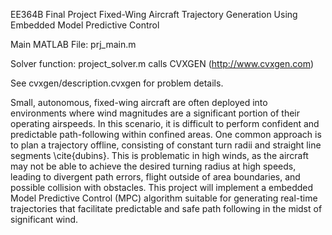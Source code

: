 EE364B Final Project
Fixed-Wing Aircraft Trajectory Generation Using Embedded Model Predictive Control

Main MATLAB File: prj_main.m

Solver function: project_solver.m calls CVXGEN (http://www.cvxgen.com)

See cvxgen/description.cvxgen for problem details.

Small, autonomous, fixed-wing aircraft are often deployed into environments where wind magnitudes are a significant portion of their operating airspeeds.  In this scenario, it is difficult to perform confident and predictable path-following within confined areas.  One common approach is to plan a trajectory offline, consisting of constant turn radii and straight line segments \cite{dubins}.  This is problematic in high winds, as the aircraft may not be able to achieve the desired turning radius at high speeds, leading to divergent path errors, flight outside of area boundaries, and possible collision with obstacles.  This project will implement a embedded Model Predictive Control (MPC) algorithm suitable for generating real-time trajectories that facilitate predictable and safe path following in the midst of significant wind.
